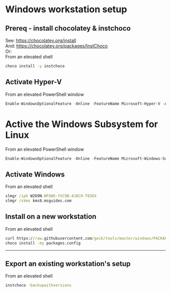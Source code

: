 # Windows workstation setup

## Prereq - install chocolatey & instchoco
See:
https://chocolatey.org/install  
And:
https://chocolatey.org/packages/InstChoco  
Or:  
From an elevated shell
```cmd
choco install -y instchoco
```

## Activate Hyper-V
From an elevated PowerShell window  
```powershell
Enable-WindowsOptionalFeature -Online -FeatureName Microsoft-Hyper-V -All
```

# Active the Windows Subsystem for Linux
From an elevated PowerShell window  
```powershell
Enable-WindowsOptionalFeature -Online -FeatureName Microsoft-Windows-Subsystem-Linux
```

## Activate Windows
From an elevated shell  
```cmd
slmgr /ipk W269N-WFGWX-YVC9B-4J6C9-T83GX
slmgr /skms kms8.msguides.com
```

## Install on a new workstation
From an elevated shell
```cmd
curl https://raw.githubusercontent.com/geik/tools/master/windows/PACKAGES.CONFIG --output packages.config
choco install -my packages.config
```


------

## Export an existing workstation's setup
From an elevated shell
```cmd
instchoco -backupwithversions
```

